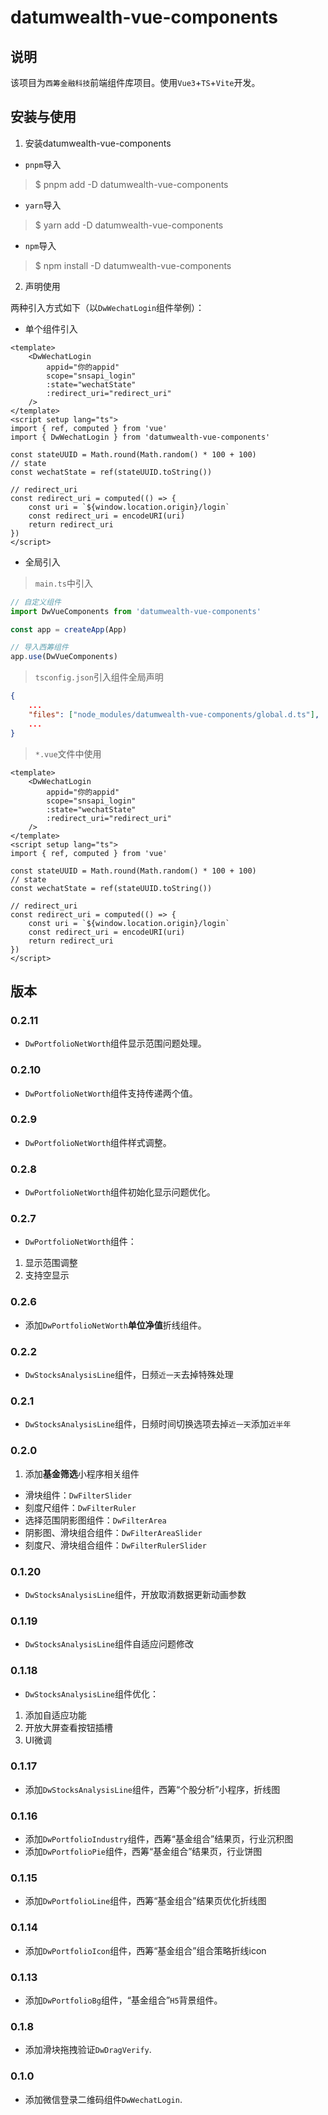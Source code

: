 <!--
 * @Author: matiastang
 * @Date: 2021-12-13 10:12:56
 * @LastEditors: matiastang
 * @LastEditTime: 2022-03-30 15:29:50
 * @FilePath: /dw-vue-components/README.md
 * @Description: datumwealth-vue-components
-->
# datumwealth-vue-components

## 说明

该项目为`西筹金融科技`前端组件库项目。使用`Vue3`+`TS`+`Vite`开发。

## 安装与使用

1. 安装datumwealth-vue-components

* `pnpm`导入
> $ pnpm add -D datumwealth-vue-components
* `yarn`导入
> $ yarn add -D datumwealth-vue-components
* `npm`导入
> $ npm install -D datumwealth-vue-components

2. 声明使用

两种引入方式如下（以`DwWechatLogin`组件举例）：
* 单个组件引入
```vue
<template>
    <DwWechatLogin
        appid="你的appid"
        scope="snsapi_login"
        :state="wechatState"
        :redirect_uri="redirect_uri"
    />
</template>
<script setup lang="ts">
import { ref, computed } from 'vue'
import { DwWechatLogin } from 'datumwealth-vue-components'

const stateUUID = Math.round(Math.random() * 100 + 100)
// state
const wechatState = ref(stateUUID.toString())

// redirect_uri
const redirect_uri = computed(() => {
    const uri = `${window.location.origin}/login`
    const redirect_uri = encodeURI(uri)
    return redirect_uri
})
</script>
```

* 全局引入
> `main.ts`中引入
```ts
// 自定义组件
import DwVueComponents from 'datumwealth-vue-components'

const app = createApp(App)

// 导入西筹组件
app.use(DwVueComponents)
```
> `tsconfig.json`引入组件全局声明
```json
{
    ...
    "files": ["node_modules/datumwealth-vue-components/global.d.ts"],
    ...
}
```
> `*.vue`文件中使用
```vue
<template>
    <DwWechatLogin
        appid="你的appid"
        scope="snsapi_login"
        :state="wechatState"
        :redirect_uri="redirect_uri"
    />
</template>
<script setup lang="ts">
import { ref, computed } from 'vue'

const stateUUID = Math.round(Math.random() * 100 + 100)
// state
const wechatState = ref(stateUUID.toString())

// redirect_uri
const redirect_uri = computed(() => {
    const uri = `${window.location.origin}/login`
    const redirect_uri = encodeURI(uri)
    return redirect_uri
})
</script>
```

## 版本

### 0.2.11

* `DwPortfolioNetWorth`组件显示范围问题处理。

### 0.2.10

* `DwPortfolioNetWorth`组件支持传递两个值。

### 0.2.9

* `DwPortfolioNetWorth`组件样式调整。

### 0.2.8

* `DwPortfolioNetWorth`组件初始化显示问题优化。

### 0.2.7

* `DwPortfolioNetWorth`组件：
1. 显示范围调整
2. 支持空显示

### 0.2.6

* 添加`DwPortfolioNetWorth`**单位净值**折线组件。

### 0.2.2

* `DwStocksAnalysisLine`组件，日频`近一天`去掉特殊处理
### 0.2.1

* `DwStocksAnalysisLine`组件，日频时间切换选项去掉`近一天`添加`近半年`
### 0.2.0

1. 添加**基金筛选**小程序相关组件
 
* 滑块组件：`DwFilterSlider`
* 刻度尺组件：`DwFilterRuler`
* 选择范围阴影图组件：`DwFilterArea`
* 阴影图、滑块组合组件：`DwFilterAreaSlider`
* 刻度尺、滑块组合组件：`DwFilterRulerSlider`

### 0.1.20

* `DwStocksAnalysisLine`组件，开放取消数据更新动画参数

### 0.1.19

* `DwStocksAnalysisLine`组件自适应问题修改

### 0.1.18

* `DwStocksAnalysisLine`组件优化：

1. 添加自适应功能
2. 开放大屏查看按钮插槽
3. UI微调

### 0.1.17

* 添加`DwStocksAnalysisLine`组件，西筹“个股分析”小程序，折线图

### 0.1.16

* 添加`DwPortfolioIndustry`组件，西筹“基金组合”结果页，行业沉积图
* 添加`DwPortfolioPie`组件，西筹“基金组合”结果页，行业饼图

### 0.1.15

* 添加`DwPortfolioLine`组件，西筹“基金组合”结果页优化折线图

### 0.1.14

* 添加`DwPortfolioIcon`组件，西筹“基金组合”组合策略折线icon

### 0.1.13

* 添加`DwPortfolioBg`组件，“基金组合”`H5`背景组件。
  
### 0.1.8

* 添加滑块拖拽验证`DwDragVerify`.

### 0.1.0

* 添加微信登录二维码组件`DwWechatLogin`.